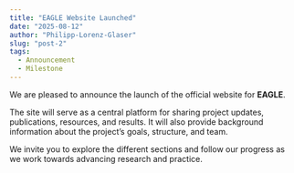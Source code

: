 ```yaml
---
title: "EAGLE Website Launched"
date: "2025-08-12"
author: "Philipp-Lorenz-Glaser"
slug: "post-2"
tags:
  - Announcement
  - Milestone
---
```


We are pleased to announce the launch of the official website for **EAGLE**.  

The site will serve as a central platform for sharing project updates, publications, resources, and results. It will also provide background information about the project’s goals, structure, and team.  

We invite you to explore the different sections and follow our progress as we work towards advancing research and practice.
